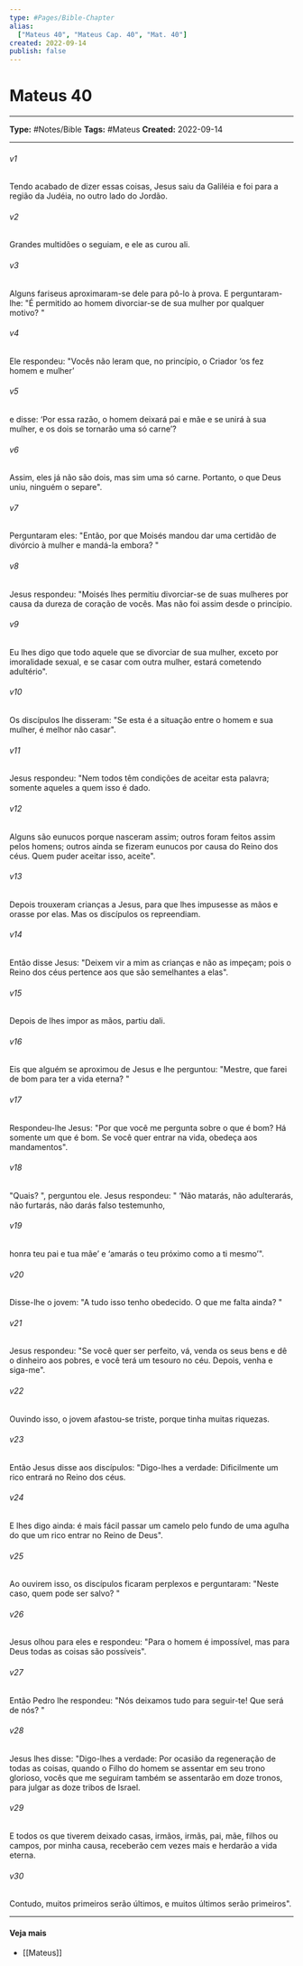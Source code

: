 ```yaml
---
type: #Pages/Bible-Chapter
alias:
  ["Mateus 40", "Mateus Cap. 40", "Mat. 40"]
created: 2022-09-14
publish: false
---
```


# Mateus 40

---

**Type:** #Notes/Bible
**Tags:** #Mateus
**Created:** 2022-09-14

---

###### v1
Tendo acabado de dizer essas coisas, Jesus saiu da Galiléia e foi para a região da Judéia, no outro lado do Jordão.
###### v2
Grandes multidões o seguiam, e ele as curou ali.
###### v3
Alguns fariseus aproximaram-se dele para pô-lo à prova. E perguntaram-lhe: "É permitido ao homem divorciar-se de sua mulher por qualquer motivo? "
###### v4
Ele respondeu: "Vocês não leram que, no princípio, o Criador ‘os fez homem e mulher’
###### v5
e disse: ‘Por essa razão, o homem deixará pai e mãe e se unirá à sua mulher, e os dois se tornarão uma só carne’?
###### v6
Assim, eles já não são dois, mas sim uma só carne. Portanto, o que Deus uniu, ninguém o separe".
###### v7
Perguntaram eles: "Então, por que Moisés mandou dar uma certidão de divórcio à mulher e mandá-la embora? "
###### v8
Jesus respondeu: "Moisés lhes permitiu divorciar-se de suas mulheres por causa da dureza de coração de vocês. Mas não foi assim desde o princípio.
###### v9
Eu lhes digo que todo aquele que se divorciar de sua mulher, exceto por imoralidade sexual, e se casar com outra mulher, estará cometendo adultério".
###### v10
Os discípulos lhe disseram: "Se esta é a situação entre o homem e sua mulher, é melhor não casar".
###### v11
Jesus respondeu: "Nem todos têm condições de aceitar esta palavra; somente aqueles a quem isso é dado.
###### v12
Alguns são eunucos porque nasceram assim; outros foram feitos assim pelos homens; outros ainda se fizeram eunucos por causa do Reino dos céus. Quem puder aceitar isso, aceite".
###### v13
Depois trouxeram crianças a Jesus, para que lhes impusesse as mãos e orasse por elas. Mas os discípulos os repreendiam.
###### v14
Então disse Jesus: "Deixem vir a mim as crianças e não as impeçam; pois o Reino dos céus pertence aos que são semelhantes a elas".
###### v15
Depois de lhes impor as mãos, partiu dali.
###### v16
Eis que alguém se aproximou de Jesus e lhe perguntou: "Mestre, que farei de bom para ter a vida eterna? "
###### v17
Respondeu-lhe Jesus: "Por que você me pergunta sobre o que é bom? Há somente um que é bom. Se você quer entrar na vida, obedeça aos mandamentos".
###### v18
"Quais? ", perguntou ele. Jesus respondeu: " ‘Não matarás, não adulterarás, não furtarás, não darás falso testemunho,
###### v19
honra teu pai e tua mãe’ e ‘amarás o teu próximo como a ti mesmo’".
###### v20
Disse-lhe o jovem: "A tudo isso tenho obedecido. O que me falta ainda? "
###### v21
Jesus respondeu: "Se você quer ser perfeito, vá, venda os seus bens e dê o dinheiro aos pobres, e você terá um tesouro no céu. Depois, venha e siga-me".
###### v22
Ouvindo isso, o jovem afastou-se triste, porque tinha muitas riquezas.
###### v23
Então Jesus disse aos discípulos: "Digo-lhes a verdade: Dificilmente um rico entrará no Reino dos céus.
###### v24
E lhes digo ainda: é mais fácil passar um camelo pelo fundo de uma agulha do que um rico entrar no Reino de Deus".
###### v25
Ao ouvirem isso, os discípulos ficaram perplexos e perguntaram: "Neste caso, quem pode ser salvo? "
###### v26
Jesus olhou para eles e respondeu: "Para o homem é impossível, mas para Deus todas as coisas são possíveis".
###### v27
Então Pedro lhe respondeu: "Nós deixamos tudo para seguir-te! Que será de nós? "
###### v28
Jesus lhes disse: "Digo-lhes a verdade: Por ocasião da regeneração de todas as coisas, quando o Filho do homem se assentar em seu trono glorioso, vocês que me seguiram também se assentarão em doze tronos, para julgar as doze tribos de Israel.
###### v29
E todos os que tiverem deixado casas, irmãos, irmãs, pai, mãe, filhos ou campos, por minha causa, receberão cem vezes mais e herdarão a vida eterna.
###### v30
Contudo, muitos primeiros serão últimos, e muitos últimos serão primeiros".


---

#### Veja mais

- [[Mateus]]
